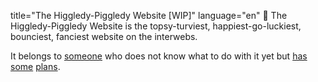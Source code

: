 title="The Higgledy-Piggledy Website [WIP]"
language="en"

The Higgledy-Piggledy Website is the topsy-turviest,
happiest-go-luckiest, bounciest, fanciest website on the interwebs.

It belongs to [someone](https://gkayaalp.com) who does not know what
to do with it yet but [has](https://docs.gotosocial.org/en/latest/)
[some](https://gitea.io/en-us/) [plans](https://oddmuse.org/wiki).
